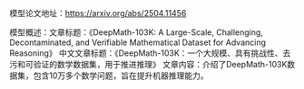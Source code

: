 模型论文地址：https://arxiv.org/abs/2504.11456

模型概述：文章标题：《DeepMath-103K: A Large-Scale, Challenging, Decontaminated, and Verifiable Mathematical Dataset for Advancing Reasoning》
中文文章标题：《DeepMath-103K：一个大规模、具有挑战性、去污和可验证的数学数据集，用于推进推理》
文章内容：介绍了DeepMath-103K数据集，包含10万多个数学问题，旨在提升机器推理能力。
